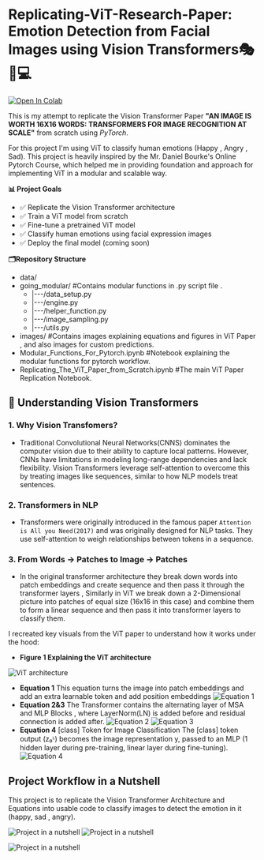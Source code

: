 # Replicating-ViT-Research-Paper: Emotion Detection from Facial Images using Vision Transformers🎭📝💻

[![Open In Colab](https://colab.research.google.com/assets/colab-badge.svg)](https://colab.research.google.com/github/mroshan454/Replicating-ViT-Research-Paper/blob/main/Replicating_The_ViT_Paper_from_Scratch.ipynb)


This is my attempt to replicate the Vision Transformer Paper **"AN IMAGE IS WORTH 16X16 WORDS: TRANSFORMERS FOR IMAGE RECOGNITION AT SCALE"** from scratch using *PyTorch*.

For this project I'm using ViT to classify human emotions (Happy , Angry , Sad). This project is heavily inspired by the Mr. Daniel Bourke's Online Pytorch Course, which helped me in providing foundation and approach for implementing ViT in a modular and scalable way.

**📊 Project Goals**

- ✅ Replicate the Vision Transformer architecture
- ✅ Train a ViT model from scratch
- ✅ Fine-tune a pretrained ViT model
- ✅ Classify human emotions using facial expression images
- ✅ Deploy the final model (coming soon)


**🗂️Repository Structure**

* data/
* going_modular/   #Contains modular functions in .py script file .
    * |---/data_setup.py
    * |---/engine.py
    * |---/helper_function.py
    * |---/image_sampling.py
    * |---/utils.py
* images/          #Contains images explaining equations and figures in ViT Paper , and also images for custom predictions.
* Modular_Functions_For_Pytorch.ipynb          #Notebook explaining the modular functions for pytorch workflow.
* Replicating_The_ViT_Paper_from_Scratch.ipynb      #The main ViT Paper Replication Notebook.


## 📖 Understanding Vision Transformers

### 1. Why Vision Transfomers?
- Traditional Convolutional Neural Networks(CNNS) dominates the computer vision due to their ability to capture local patterns. However, CNNs have limitations in modeling long-range dependencies and lack flexibility. Vision Transformers leverage self-attention to overcome this by treating images like sequences, similar to how NLP models treat sentences.

### 2. Transformers in NLP
- Transformers were originally introduced in the famous paper `Attention is All you Need(2017)` and was originally designed for NLP tasks. They use self-attention to weigh relationships between tokens in a sequence.

### 3. From Words -> Patches to Image -> Patches 
- In the original transformer architecture they break down words into patch embeddings and create sequence and then pass it through the transformer layers , Similarly in ViT we break down a 2-Dimensional picture into patches of equal size (16x16 in this case) and combine them to form a linear sequence and then pass it into transformer layers to classify them. 


I recreated key visuals from the ViT paper to understand how it works under the hood:

- **Figure 1 Explaining the ViT architecture**
  
 ![ViT architecture](images/1.png)
- **Equation 1**
  This equation turns the image into patch embeddings and add an extra learnable token and add position embeddings
  ![Equation 1](images/2.png)
- **Equation 2&3**
  The Transformer contains the alternating layer of MSA and MLP Blocks , where LayerNorm(LN) is added before and residual connection is added after.
  ![Equation 2](images/3.png)
  ![Equation 3](images/4.png)
- **Equation 4**
  [class] Token for Image Classification
  The [class] token output (z₀ᴸ) becomes the image representation y, passed to an MLP (1 hidden layer during pre-training, linear layer during fine-tuning).
  ![Equation 4](images/5.png)


## Project Workflow in a Nutshell
This project is to replicate the Vision Transformer Architecture and Equations into usable code to classify images to detect the emotion in it (happy, sad , angry).

![Project in a nutshell](images/projectn.png)
![Project in a nutshell](images/project3.png)

![Project in a nutshell](images/project2.png)










